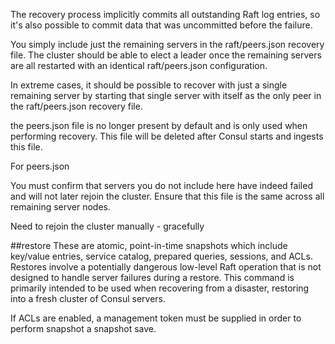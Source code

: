 The recovery process implicitly commits all outstanding Raft log entries, so it's also possible to commit data that was uncommitted before the failure.

You simply include just the remaining servers in the raft/peers.json recovery file. The cluster should be able to elect a leader once the remaining servers are all restarted with an identical raft/peers.json configuration.

In extreme cases, it should be possible to recover with just a single remaining server by starting that single server with itself as the only peer in the raft/peers.json recovery file.

the peers.json file is no longer present by default and is only used when performing recovery. This file will be deleted after Consul starts and ingests this file.

For peers.json

You must confirm that servers you do not include here have indeed failed and will not later rejoin the cluster. Ensure that this file is the same across all remaining server nodes.

Need to rejoin the cluster manually - gracefully

##restore
These are atomic, point-in-time snapshots which include key/value entries, service catalog, prepared queries, sessions, and ACLs.
Restores involve a potentially dangerous low-level Raft operation that is not designed to handle server failures during a restore. This command is primarily intended to be used when recovering from a disaster, restoring into a fresh cluster of Consul servers.

If ACLs are enabled, a management token must be supplied in order to perform snapshot a snapshot save.
